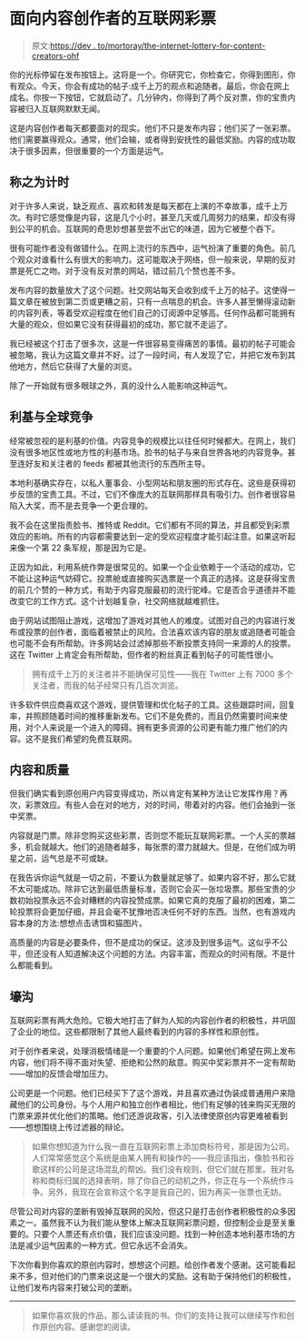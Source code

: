 # 面向内容创作者的互联网彩票

> 原文:[https://dev . to/mortoray/the-internet-lottery-for-content-creators-ohf](https://dev.to/mortoray/the-internet-lottery-for-content-creators-ohf)

你的光标停留在发布按钮上。这将是一个。你研究它，你检查它，你得到图形，你有观众。今天，你会有成功的帖子:成千上万的观点和追随者。最后，你会在网上成名。你按一下按钮，它就启动了。几分钟内，你得到了两个反对票，你的宝贵内容被归入互联网默默无闻。

这是内容创作者每天都要面对的现实。他们不只是发布内容；他们买了一张彩票。他们需要赢得观众。通常，他们会输，或者得到安抚性的最低奖励。内容的成功取决于很多因素，但很重要的一个方面是运气。

## [](#call-it-timing)称之为计时

对于许多人来说，缺乏观点、喜欢和转发是每天都在上演的不幸故事，成千上万次。有时它感觉像是内容，这是几个小时，甚至几天或几周努力的结果，却没有得到公平的机会。互联网的奇思妙想甚至尝不出它的味道，因为它被整个吞下。

很有可能作者没有做错什么。在网上流行的东西中，运气扮演了重要的角色。前几个观众对谁看什么有很大的影响力。这可能取决于网络，但一般来说，早期的反对票是死亡之吻。对于没有反对票的网站，错过前几个赞也差不多。

发布内容的数量放大了这个问题。社交网站每天会收到成千上万的帖子。这使得一篇文章在被放到第二页或更糟之前，只有一点喘息的机会。许多人甚至懒得滚动新的内容列表，等着受欢迎程度在他们自己的订阅源中足够高。任何作品都可能拥有大量的观众，但如果它没有获得最初的成功，那它就不走运了。

我已经被这个打击了很多次，这是一件很容易变得痛苦的事情。最初的帖子可能会被忽略，我认为这篇文章并不好。过了一段时间，有人发现了它，并把它发布到其他地方，然后它获得了大量的浏览。

除了一开始就有很多眼球之外，真的没什么人能影响这种运气。

## [](#niches-and-global-competition)利基与全球竞争

经常被忽视的是利基的价值。内容竞争的规模比以往任何时候都大。在网上，我们没有很多地区性或地方性的利基市场。脸书的帖子与来自世界各地的内容竞争。甚至连好友和关注者的 feeds 都被其他流行的东西所主导。

本地利基确实存在，以私人董事会、小型网站和朋友圈的形式存在。这些是获得初步反馈的宝贵工具。不过，它们不像庞大的互联网那样具有吸引力。创作者很容易陷入大奖，而不是去竞争一个更合理的。

我不会在这里指责脸书、推特或 Reddit。它们都有不同的算法，并且都受到彩票效应的影响。所有的内容都需要达到一定的受欢迎程度才能引起注意。如果这听起来像一个第 22 条军规，那是因为它是。

正因为如此，利用系统作弊是很常见的。如果一个企业依赖于一个活动的成功，它不能让这种运气妨碍它。投票舱或直接购买选票是一个真正的选择。这是获得宝贵的前几个赞的一种方式，有助于内容克服最初的流行驼峰。它是否合乎道德并不能改变它的工作方式。这个计划越复杂，社交网络就越难抓住。

由于网站试图阻止游戏，这增加了游戏对其他人的难度。试图对自己的内容进行发布或投票的创作者，面临着被禁止的风险。合法喜欢该内容的朋友或追随者可能会也可能不会有所帮助。许多网站会过滤掉那些不断投票支持同一来源的人的投票。这在 Twitter 上肯定会有所帮助，但作者的粉丝真正看到帖子的可能性很小。

> 拥有成千上万的关注者并不能确保可见性——我在 Twitter 上有 7000 多个关注者，而我的帖子经常只有几百次浏览。

许多软件供应商喜欢这个游戏，提供管理和优化帖子的工具。这些跟踪时间，回复率，并照顾随着时间的推移重新发布。它们不是免费的，而且仍然需要时间来使用，对个人来说是一个进入的障碍。拥有更多资源的公司更有能力推广他们的内容。这不是我们希望的免费互联网。

## [](#content-and-quality)内容和质量

但我们确实看到原创用户内容变得成功，所以肯定有某种方法让它发挥作用？再次，彩票效应。有些人会在对的地方，对的时间，带着对的内容。他们会抽到一张中奖票。

内容就是门票。除非您购买这些彩票，否则您不能玩互联网彩票。一个人买的票越多，机会就越大。他们的追随者越多，每张票的潜力就越大。但是，在他们成为明星之前，运气总是不可或缺。

在我告诉你运气就是一切之前，不要认为数量就足够了。如果内容不好，那么它就不太可能成功。除非它达到最低质量标准，否则它会买一张垃圾票。那些宝贵的少数初始投票永远不会对糟糕的内容投赞成票。如果它真的克服了最初的困难，第二轮投票将会更加仔细，并且会毫不犹豫地否决任何不好的东西。当然，也有游戏内容本身的方法:想想点击诱饵和猫图片。

高质量的内容是必要条件，但不是成功的保证。这涉及到很多运气。这似乎不公平，但还没有人知道解决这个问题的方法。内容丰富，而观众的时间有限。不是什么都能看到。

## [](#entrenchment)壕沟

互联网彩票有两大危险。它极大地打击了鲜为人知的内容创作者的积极性，并巩固了企业的地位。这些都限制了其他人最终看到的内容的多样性和原创性。

对于创作者来说，处理消极情绪是一个重要的个人问题。如果他们希望在网上发布内容，他们将不得不面对失望、拒绝和公然的敌意。购买中奖彩票并不一定有帮助——增加的反馈会增加压力。

公司更是一个问题。他们已经买下了这个游戏，并且喜欢通过伪装成普通用户来隐藏他们的公司身份。与个人用户和独立创作者相比，他们有足够的钱来购买无限的门票来源并优化他们的策略。他们还游说政客，引入法律使原创内容更难被看到——想想围绕上传过滤器的辩论。

> 如果你想知道为什么我一直在互联网彩票上添加商标符号，那是因为公司。人们常常感觉这个系统是由某人拥有和操作的——我应该指出，像脸书和谷歌这样的公司是这场混乱的帮凶。我们没有规则，但它们就在那里。我对名称和商标归属的选择表明，除了你自己的动机之外，你正在与一个系统作斗争。另外，我现在会宣称这个名字是我自己的，因为再买一张票也无妨。

尽管公司对内容的垄断有毁掉互联网的风险，但这只是打击创作者积极性的众多因素之一。虽然我不认为我们能从整体上解决互联网彩票问题，但控制企业是至关重要的。只要个人票还有点价值，我们应该没问题。找到一种创造本地利基市场的方法是减少运气因素的一种方式，但它永远不会消失。

下次你看到你喜欢的原创内容时，想想这个问题。给创作者发个感谢。这可能看起来不多，但对他们的门票来说这是一个很大的奖励。这有助于保持他们的积极性，让他们发布内容来打破公司的垄断。

* * *

> 如果你喜欢我的作品，那么读读我的书。你们的支持让我可以继续写作和创作原创内容。感谢您的阅读。